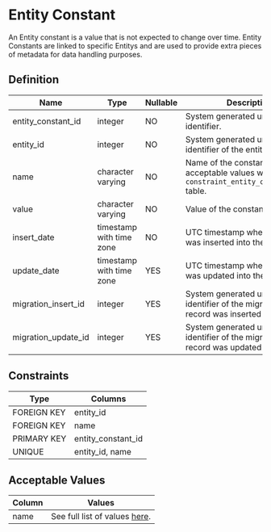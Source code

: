 # Entity Constant

An Entity constant is a value that is not expected to change over time. Entity Constants are linked to specific Entitys and are used to provide extra pieces of metadata for data handling purposes.

## Definition

<!-- definition -->

| Name                | Type                     | Nullable | Description                                                                                     |
| ------------------- | ------------------------ | -------- | ----------------------------------------------------------------------------------------------- |
| entity_constant_id  | integer                  | NO       | System generated unique identifier.                                                             |
| entity_id           | integer                  | NO       | System generated unique identifier of the entity.                                               |
| name                | character varying        | NO       | Name of the constant. See acceptable values within the `constraint_entity_constant_name` table. |
| value               | character varying        | NO       | Value of the constant.                                                                          |
| insert_date         | timestamp with time zone | NO       | UTC timestamp when the record was inserted into the table.                                      |
| update_date         | timestamp with time zone | YES      | UTC timestamp when the record was updated into the table.                                       |
| migration_insert_id | integer                  | YES      | System generated unique identifier of the migration this record was inserted by.                |
| migration_update_id | integer                  | YES      | System generated unique identifier of the migration this record was updated by.                 |

<!-- definitionstop -->

## Constraints

<!-- constraint -->

| Type        | Columns            |
| ----------- | ------------------ |
| FOREIGN KEY | entity_id          |
| FOREIGN KEY | name               |
| PRIMARY KEY | entity_constant_id |
| UNIQUE      | entity_id, name    |

<!-- constraintstop -->

## Acceptable Values

<!-- acceptablevalues -->

| Column | Values                                                                     |
| ------ | -------------------------------------------------------------------------- |
| name   | See full list of values [here](../../constraints/entity_constant_name.md). |

<!-- acceptablevaluesstop -->
